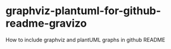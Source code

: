 graphviz-plantuml-for-github-readme-gravizo
===========================================

How to include graphviz and plantUML graphs in github README
